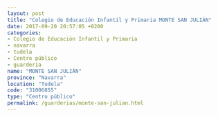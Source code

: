 ```yaml
---
layout: post
title: "Colegio de Educación Infantil y Primaria MONTE SAN JULIÁN"
date: 2017-09-20 20:57:05 +0200
categories:
- Colegio de Educación Infantil y Primaria
- navarra
- tudela
- Centro público
- guarderia
name: "MONTE SAN JULIÁN"
province: "Navarra"
location: "Tudela"
code: "31006855"
type: "Centro público"
permalink: /guarderias/monte-san-julian.html
---
```

